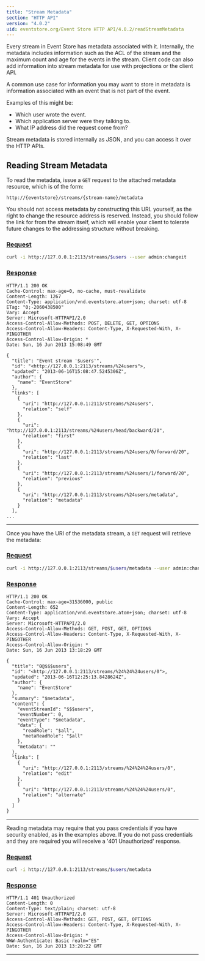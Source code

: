 ```yaml
---
title: "Stream Metadata"
section: "HTTP API"
version: "4.0.2"
uid: eventstore.org/Event Store HTTP API/4.0.2/readStreamMetadata
---
```


<!--  TODO: Break up to write / read? And maybe transclude-->

Every stream in Event Store has metadata associated with it. Internally, the metadata includes information such as the ACL of the stream and the maximum count and age for the events in the stream. Client code can also add information into stream metadata for use with projections or the client API.

A common use case for information you may want to store in metadata is information associated with an event that is not part of the event.

Examples of this might be:

-   Which user wrote the event.
-   Which application server were they talking to.
-   What IP address did the request come from?

Stream metadata is stored internally as JSON, and you can access it over the HTTP APIs.

## Reading Stream Metadata

To read the metadata, issue a `GET` request to the attached metadata resource, which is of the form:

```http
http://{eventstore}/streams/{stream-name}/metadata
```

You should not access metadata by constructing this URL yourself, as the right to change the resource address is reserved. Instead, you should follow the link for from the stream itself, which will enable your client to tolerate future changes to the addressing structure without breaking.

### [Request](#tab/tabid-1)

```bash
curl -i http://127.0.0.1:2113/streams/$users --user admin:changeit
```

### [Response](#tab/tabid-2)

```http
HTTP/1.1 200 OK
Cache-Control: max-age=0, no-cache, must-revalidate
Content-Length: 1267
Content-Type: application/vnd.eventstore.atom+json; charset: utf-8
ETag: "0;-2060438500"
Vary: Accept
Server: Microsoft-HTTPAPI/2.0
Access-Control-Allow-Methods: POST, DELETE, GET, OPTIONS
Access-Control-Allow-Headers: Content-Type, X-Requested-With, X-PINGOTHER
Access-Control-Allow-Origin: *
Date: Sun, 16 Jun 2013 15:08:49 GMT

{
  "title": "Event stream '$users'",
  "id": "<http://127.0.0.1:2113/streams/%24users">,
  "updated": "2013-06-16T15:08:47.5245306Z",
  "author": {
    "name": "EventStore"
  },
  "links": [
    {
      "uri": "http://127.0.0.1:2113/streams/%24users",
      "relation": "self"
    },
    {
      "uri": "http://127.0.0.1:2113/streams/%24users/head/backward/20",
      "relation": "first"
    },
    {
      "uri": "http://127.0.0.1:2113/streams/%24users/0/forward/20",
      "relation": "last"
    },
    {
      "uri": "http://127.0.0.1:2113/streams/%24users/1/forward/20",
      "relation": "previous"
    },
    {
      "uri": "http://127.0.0.1:2113/streams/%24users/metadata",
      "relation": "metadata"
    }
  ],
...
```

* * *

Once you have the URI of the metadata stream, a `GET` request will retrieve the metadata:

### [Request](#tab/tabid-3)

```bash
curl -i http://127.0.0.1:2113/streams/$users/metadata --user admin:changeit
```

### [Response](#tab/tabid-4)

```http
HTTP/1.1 200 OK
Cache-Control: max-age=31536000, public
Content-Length: 652
Content-Type: application/vnd.eventstore.atom+json; charset: utf-8
Vary: Accept
Server: Microsoft-HTTPAPI/2.0
Access-Control-Allow-Methods: GET, POST, GET, OPTIONS
Access-Control-Allow-Headers: Content-Type, X-Requested-With, X-PINGOTHER
Access-Control-Allow-Origin: *
Date: Sun, 16 Jun 2013 13:18:29 GMT

{
  "title": "0@$$$users",
  "id": "<http://127.0.0.1:2113/streams/%24%24%24users/0">,
  "updated": "2013-06-16T12:25:13.8428624Z",
  "author": {
    "name": "EventStore"
  },
  "summary": "$metadata",
  "content": {
    "eventStreamId": "$$$users",
    "eventNumber": 0,
    "eventType": "$metadata",
    "data": {
      "readRole": "$all",
      "metaReadRole": "$all"
    },
    "metadata": ""
  },
  "links": [
    {
      "uri": "http://127.0.0.1:2113/streams/%24%24%24users/0",
      "relation": "edit"
    },
    {
      "uri": "http://127.0.0.1:2113/streams/%24%24%24users/0",
      "relation": "alternate"
    }
  ]
}
```

* * *

Reading metadata may require that you pass credentials if you have security enabled, as in the examples above. If you do not pass credentials and they are required you will receive a '401 Unauthorized' response.

### [Request](#tab/tabid-5)

```bash
curl -i http://127.0.0.1:2113/streams/$users/metadata
```

### [Response](#tab/tabid-6)

```http
HTTP/1.1 401 Unauthorized
Content-Length: 0
Content-Type: text/plain; charset: utf-8
Server: Microsoft-HTTPAPI/2.0
Access-Control-Allow-Methods: GET, POST, GET, OPTIONS
Access-Control-Allow-Headers: Content-Type, X-Requested-With, X-PINGOTHER
Access-Control-Allow-Origin: *
WWW-Authenticate: Basic realm="ES"
Date: Sun, 16 Jun 2013 13:20:22 GMT
```

* * *
